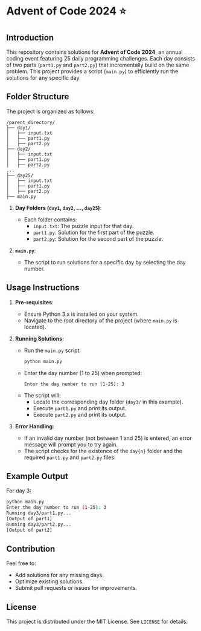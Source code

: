 # Advent of Code 2024 ⭐

## Introduction
This repository contains solutions for **Advent of Code 2024**, an annual coding event featuring 25 daily programming challenges. Each day consists of two parts (`part1.py` and `part2.py`) that incrementally build on the same problem. This project provides a script (`main.py`) to efficiently run the solutions for any specific day.

## Folder Structure
The project is organized as follows:
```
/parent_directory/
├── day1/
│   ├── input.txt
│   ├── part1.py
│   ├── part2.py
├── day2/
│   ├── input.txt
│   ├── part1.py
│   ├── part2.py
...
├── day25/
│   ├── input.txt
│   ├── part1.py
│   ├── part2.py
├── main.py
```

1. **Day Folders (`day1`, `day2`, ..., `day25`)**:
   - Each folder contains:
     - `input.txt`: The puzzle input for that day.
     - `part1.py`: Solution for the first part of the puzzle.
     - `part2.py`: Solution for the second part of the puzzle.

2. **`main.py`**:
   - The script to run solutions for a specific day by selecting the day number.

## Usage Instructions

1. **Pre-requisites**:
   - Ensure Python 3.x is installed on your system.
   - Navigate to the root directory of the project (where `main.py` is located).

2. **Running Solutions**:
   - Run the `main.py` script:
     ```bash
     python main.py
     ```
   - Enter the day number (1 to 25) when prompted:
     ```
     Enter the day number to run (1-25): 3
     ```
   - The script will:
     - Locate the corresponding day folder (`day3/` in this example).
     - Execute `part1.py` and print its output.
     - Execute `part2.py` and print its output.

3. **Error Handling**:
   - If an invalid day number (not between 1 and 25) is entered, an error message will prompt you to try again.
   - The script checks for the existence of the `day{n}` folder and the required `part1.py` and `part2.py` files.

## Example Output

For day 3:
```bash
python main.py
Enter the day number to run (1-25): 3
Running day3/part1.py...
[Output of part1]
Running day3/part2.py...
[Output of part2]
```

## Contribution

Feel free to:
- Add solutions for any missing days.
- Optimize existing solutions.
- Submit pull requests or issues for improvements.

## License

This project is distributed under the MIT License. See `LICENSE` for details.
